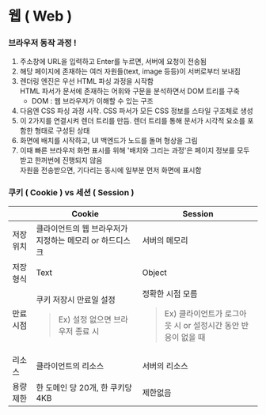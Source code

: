 # 웹 ( Web )

### 브라우저 동작 과정 !
1. 주소창에 URL을 입력하고 Enter를 누르면, 서버에 요청이 전송됨
2. 해당 페이지에 존재하는 여러 자원들(text, image 등등)이 서버로부터 보내짐
3. 렌더링 엔진은 우선 HTML 파싱 과정을 시작함   
HTML 파서가 문서에 존재하는 어휘와 구문을 분석하면서 DOM 트리를 구축
    * DOM : 웹 브라우저가 이해할 수 있는 구조
4. 다음엔 CSS 파싱 과정 시작. CSS 파서가 모든 CSS 정보를 스타일 구조체로 생성
5. 이 2가지를 연결시켜 렌더 트리를 만듬. 렌더 트리를 통해 문서가 시각적 요소를 포함한 형태로 구성된 상태
6. 화면에 배치를 시작하고, UI 백엔드가 노드를 돌며 형상을 그림
7. 이때 빠른 브라우저 화면 표시를 위해 '배치와 그리는 과정'은 페이지 정보를 모두 받고 한꺼번에 진행되지 않음  
자원을 전송받으면, 기다리는 동시에 일부분 먼저 화면에 표시함

### 쿠키 ( Cookie ) vs 세션 ( Session )

|          | Cookie | Session |
|----------|--------|---------|
| 저장위치 | 클라이언트의 웹 브라우저가 지정하는 메모리 or 하드디스크 | 서버의 메모리  |
| 저장형식 | Text                                        | Object 
| 만료시점 | 쿠키 저장시 만료일 설정 <blockquote>Ex) 설정 없으면 브라우저 종료 시   | 정확한 시점 모름 <blockquote>Ex) 클라이언트가 로그아웃 시 or 설정시간 동안 반응이 없을 때 |
| 리소스   | 클라이언트의 리소스                              | 서버의 리소스 |
| 용량제한 | 한 도메인 당 20개, 한 쿠키당 4KB                  | 제한없음    |